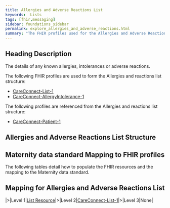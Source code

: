```yaml
---
title: Allergies and Adverse Reactions List
keywords:  Lists
tags: [fhir,messaging]
sidebar: foundations_sidebar
permalink: explore_allergies_and_adverse_reactions.html
summary: "The FHIR profiles used for the Allergies and Adverse Reactions list"
---
```


## Heading Description ##
The details of any known allergies, intolerances or adverse reactions.

The following FHIR profiles are used to form the Allergies and reactions list structure:

- [CareConnect-List-1](https://fhir.hl7.org.uk/STU3/StructureDefinition/CareConnect-List-1)
- [CareConnect-AllergyIntolerance-1](https://fhir.hl7.org.uk/STU3/StructureDefinition/CareConnect-AllergyIntolerance-1)

The following profiles are referenced from the Allergies and reactions list structure:

- [CareConnect-Patient-1](https://fhir.hl7.org.uk/STU3/StructureDefinition/CareConnect-Patient-1)

## Allergies and Adverse Reactions List Structure ##




## Maternity data standard Mapping to FHIR profiles ##

The following tables detail how to populate the FHIR resources and the mapping to the Maternity data standard.

## Mapping for Allergies and Adverse Reactions List ##

|>|Level 1|[List Resource](http://hl7.org/fhir/stu3/list.html)|>|Level 2|[CareConnect-List-1](https://fhir.hl7.org.uk/STU3/StructureDefinition/CareConnect-List-1)|>|Level 3|None|

